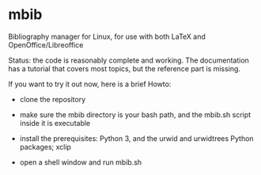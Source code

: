 # mbib
Bibliography manager for Linux, for use with both LaTeX and OpenOffice/Libreoffice

Status: the code is reasonably complete and working. The documentation has a
tutorial that covers most topics, but the reference part is missing.

If you want to try it out now, here is a brief Howto:

- clone the repository

- make sure the mbib directory is your bash path, and the mbib.sh script inside it is executable

- install the prerequisites: Python 3, and the urwid and urwidtrees Python packages; xclip

- open a shell window and run mbib.sh

